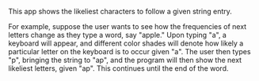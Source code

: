 This app shows the likeliest characters to follow a given string entry. 

For example, suppose the user wants to see how the frequencies of next letters change as they type a word, say "apple." Upon typing "a", a keyboard will appear, and different color shades will denote how likely a particular letter on the keyboard is to occur given "a". The user then types "p", bringing the string to "ap", and the program will then show the next likeliest letters, given "ap". This continues until the end of the word.

